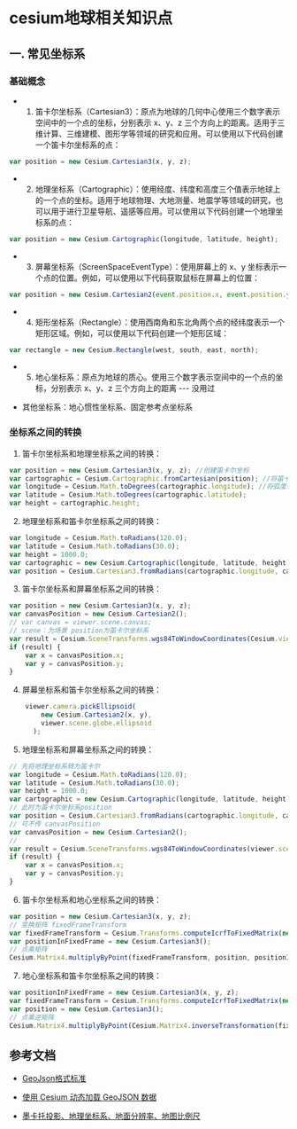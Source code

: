 # cesium地球相关知识点

## 一. 常见坐标系

### 基础概念

+ 1. 笛卡尔坐标系（Cartesian3）：原点为地球的几何中心使用三个数字表示空间中的一个点的坐标，分别表示 x、y、z 三个方向上的距离。适用于三维计算、三维建模、图形学等领域的研究和应用。可以使用以下代码创建一个笛卡尔坐标系的点：

```javascript
var position = new Cesium.Cartesian3(x, y, z);
```

+ 2. 地理坐标系（Cartographic）：使用经度、纬度和高度三个值表示地球上的一个点的坐标。适用于地球物理、大地测量、地震学等领域的研究，也可以用于进行卫星导航、遥感等应用。可以使用以下代码创建一个地理坐标系的点：

```javascript
var position = new Cesium.Cartographic(longitude, latitude, height);
```
+ 3. 屏幕坐标系（ScreenSpaceEventType）：使用屏幕上的 x、y 坐标表示一个点的位置。例如，可以使用以下代码获取鼠标在屏幕上的位置：

```javascript
var position = new Cesium.Cartesian2(event.position.x, event.position.y);
```
+ 4. 矩形坐标系（Rectangle）：使用西南角和东北角两个点的经纬度表示一个矩形区域。例如，可以使用以下代码创建一个矩形区域：

```javascript
var rectangle = new Cesium.Rectangle(west, south, east, north);
```
+ 5. 地心坐标系：原点为地球的质心。使用三个数字表示空间中的一个点的坐标，分别表示 x、y、z 三个方向上的距离 --- 没用过

+ 其他坐标系：地心惯性坐标系、固定参考点坐标系

### 坐标系之间的转换

1. 笛卡尔坐标系和地理坐标系之间的转换：
```javascript
var position = new Cesium.Cartesian3(x, y, z); //创建笛卡尔坐标
var cartographic = Cesium.Cartographic.fromCartesian(position); //将笛卡尔坐标赚为地理坐标
var longitude = Cesium.Math.toDegrees(cartographic.longitude); //将弧度转为度
var latitude = Cesium.Math.toDegrees(cartographic.latitude);
var height = cartographic.height;
```
2. 地理坐标系和笛卡尔坐标系之间的转换：
```javascript
var longitude = Cesium.Math.toRadians(120.0);
var latitude = Cesium.Math.toRadians(30.0);
var height = 1000.0;
var cartographic = new Cesium.Cartographic(longitude, latitude, height); //创建地理坐标 单位是弧度 
var position = Cesium.Cartesian3.fromRadians(cartographic.longitude, cartographic.latitude, cartographic.height);
```
3. 笛卡尔坐标系和屏幕坐标系之间的转换：
```javascript
var position = new Cesium.Cartesian3(x, y, z);
var canvasPosition = new Cesium.Cartesian2();
// var canvas = viewer.scene.canvas;
// scene：为场景 position为笛卡尔坐标系
var result = Cesium.SceneTransforms.wgs84ToWindowCoordinates(Cesium.viewer.scene, position, canvasPosition);//将WGS84坐标中的位置转换为窗口坐标
if (result) {
    var x = canvasPosition.x;
    var y = canvasPosition.y;
}
```
4. 屏幕坐标系和笛卡尔坐标系之间的转换：
```javascript
    viewer.camera.pickEllipsoid(
        new Cesium.Cartesian2(x, y),
        viewer.scene.globe.ellipsoid
      );
```
5. 地理坐标系和屏幕坐标系之间的转换：
```javascript
// 先将地理坐标系转为笛卡尔
var longitude = Cesium.Math.toRadians(120.0);
var latitude = Cesium.Math.toRadians(30.0);
var height = 1000.0;
var cartographic = new Cesium.Cartographic(longitude, latitude, height);
// 此时为笛卡尔坐标系position
var position = Cesium.Cartesian3.fromRadians(cartographic.longitude, cartographic.latitude, cartographic.height);
// 可不传 canvasPosition
var canvasPosition = new Cesium.Cartesian2();
// 
var result = Cesium.SceneTransforms.wgs84ToWindowCoordinates(viewer.scene, position, canvasPosition);
if (result) {
    var x = canvasPosition.x;
    var y = canvasPosition.y;
}
```
6. 笛卡尔坐标系和地心坐标系之间的转换：
```javascript
var position = new Cesium.Cartesian3(x, y, z);
// 变换矩阵 fixedFrameTransform
var fixedFrameTransform = Cesium.Transforms.computeIcrfToFixedMatrix(new Cesium.JulianDate());
var positionInFixedFrame = new Cesium.Cartesian3();
// 点乘矩阵
Cesium.Matrix4.multiplyByPoint(fixedFrameTransform, position, positionInFixedFrame);
```
7. 地心坐标系和笛卡尔坐标系之间的转换：
```javascript
var positionInFixedFrame = new Cesium.Cartesian3(x, y, z);
var fixedFrameTransform = Cesium.Transforms.computeIcrfToFixedMatrix(new Cesium.JulianDate());
var position = new Cesium.Cartesian3();
// 点乘逆矩阵
Cesium.Matrix4.multiplyByPoint(Cesium.Matrix4.inverseTransformation(fixedFrameTransform, new Cesium.Matrix4()), positionInFixedFrame, position);
```



## 参考文档

+ [GeoJson格式标准 ](https://www.oschina.net/translate/geojson-spec#point)
 
+ [使用 Cesium 动态加载 GeoJSON 数据 ](https://www.cnblogs.com/shoufengwei/p/8883013.html)

+ [墨卡托投影、地理坐标系、地面分辨率、地图比例尺](https://www.cnblogs.com/gispathfinder/p/6087558.html)